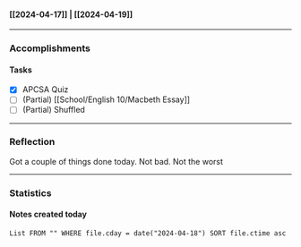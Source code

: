 #### [[2024-04-17]] | [[2024-04-19]]

---
### Accomplishments

#### Tasks
- [x] APCSA Quiz
- [ ] (Partial) [[School/English 10/Macbeth Essay]]
- [ ] (Partial) Shuffled

---
### Reflection
Got a couple of things done today. Not bad. Not the worst

---
### Statistics
#### Notes created today
```dataview
List FROM "" WHERE file.cday = date("2024-04-18") SORT file.ctime asc
```